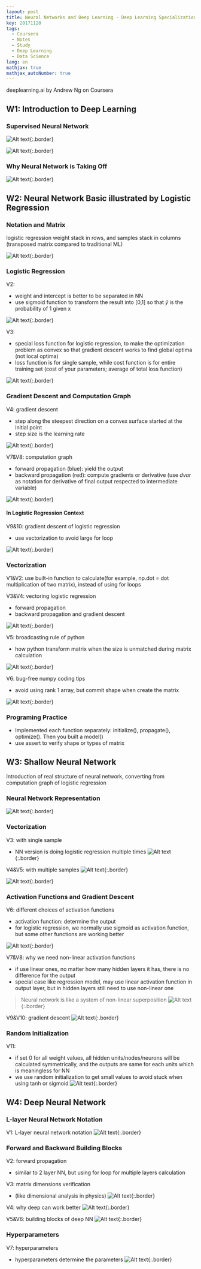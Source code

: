 ```yaml
---
layout: post
title: Neural Networks and Deep Learning - Deep Learning Specialization 1
key: 20171120
tags:
  - Coursera
  - Notes
  - Study
  - Deep Learning
  - Data Science
lang: en
mathjax: true
mathjax_autoNumber: true
---
```


deeplearning.ai by Andrew Ng on Coursera

## W1: Introduction to Deep Learning

### Supervised Neural Network

![Alt text](https://github.com/YestinYang/YestinYang.github.io/raw/master/screenshots/2017-11-20_1510368169137.png){:.border}

![Alt text](https://github.com/YestinYang/YestinYang.github.io/raw/master/screenshots/2017-11-20_1510381658099.png){:.border}


### Why Neural Network is Taking Off

![Alt text](https://github.com/YestinYang/YestinYang.github.io/raw/master/screenshots/2017-11-20_1510379424629.png){:.border}


## W2: Neural Network Basic illustrated by Logistic Regression

### Notation and Matrix

logistic regression weight stack in rows, and samples stack in columns (transposed matrix compared to traditional ML)

![Alt text](https://github.com/YestinYang/YestinYang.github.io/raw/master/screenshots/2017-11-20_1510714157165.png){:.border}


### Logistic Regression

V2:
- weight and intercept is better to be separated in NN
- use sigmoid function to transform the result into [0,1] so that $\hat{y}$ is the probability of 1 given x

![Alt text](https://github.com/YestinYang/YestinYang.github.io/raw/master/screenshots/2017-11-20_1510714518762.png){:.border}

V3: 
- special loss function for logistic regression, to make the optimization problem as convex so that gradient descent works to find global optima (not local optima)
- loss function is for single sample, while cost function is for entire training set (cost of your parameters; average of total loss function)

![Alt text](https://github.com/YestinYang/YestinYang.github.io/raw/master/screenshots/2017-11-20_1510715039949.png){:.border}


### Gradient Descent and Computation Graph

V4: gradient descent
- step along the steepest direction on a convex surface started at the initial point
- step size is the learning rate

![Alt text](https://github.com/YestinYang/YestinYang.github.io/raw/master/screenshots/2017-11-20_1510715588776.png){:.border}

V7&V8: computation graph
- forward propagation (blue): yield the output 
- backward propagation (red): compute gradients or derivative (use $dvar$ as notation for derivative of final output respected to intermediate variable)

![Alt text](https://github.com/YestinYang/YestinYang.github.io/raw/master/screenshots/2017-11-20_1510710645200.png){:.border}

#### In Logistic Regression Context

V9&10: gradient descent of logistic regression
- use vectorization to avoid large for loop

![Alt text](https://github.com/YestinYang/YestinYang.github.io/raw/master/screenshots/2017-11-20_1510718616019.png){:.border}


### Vectorization

V1&V2: use built-in function to calculate(for example, np.dot = dot multiplication of two matrix), instead of using for loops

V3&V4: vectoring logistic regression
- forward propagation
- backward propagation and gradient descent

![Alt text](https://github.com/YestinYang/YestinYang.github.io/raw/master/screenshots/2017-11-20_1510838206633.png){:.border}

V5: broadcasting rule of python
- how python transform matrix when the size is unmatched during matrix calculation

![Alt text](https://github.com/YestinYang/YestinYang.github.io/raw/master/screenshots/2017-11-20_1510735954470.png){:.border}

V6: bug-free numpy coding tips
- avoid using rank 1 array, but commit shape when create the matrix

![Alt text](https://github.com/YestinYang/YestinYang.github.io/raw/master/screenshots/2017-11-20_1510753398450.png){:.border}


### Programing Practice

- Implemented each function separately: initialize(), propagate(), optimize(). Then you built a model()
- use assert to verify shape or types of matrix


## W3: Shallow Neural Network

Introduction of real structure of neural network, converting from computation graph of logistic regression

### Neural Network Representation
![Alt text](https://github.com/YestinYang/YestinYang.github.io/raw/master/screenshots/2017-11-20_1510996642678.png){:.border}


### Vectorization

V3: with single sample
- NN version is doing logistic regression multiple times
![Alt text](https://github.com/YestinYang/YestinYang.github.io/raw/master/screenshots/2017-11-20_1510890294210.png){:.border}

V4&V5: with multiple samples
![Alt text](https://github.com/YestinYang/YestinYang.github.io/raw/master/screenshots/2017-11-20_1510891818391.png){:.border}

![Alt text](https://github.com/YestinYang/YestinYang.github.io/raw/master/screenshots/2017-11-20_1510970374372.png){:.border}

### Activation Functions and Gradient Descent

V6: different choices of activation functions
- activation function: determine the output
- for logistic regression, we normally use sigmoid as activation function, but some other functions are working better

![Alt text](https://github.com/YestinYang/YestinYang.github.io/raw/master/screenshots/2017-11-20_1510971902507.png){:.border}

V7&V8: why we need non-linear activation functions
- if use linear ones, no matter how many hidden layers it has, there is no difference for the output
- special case like regression model, may use linear activation function in output layer, but in hidden layers still need to use non-linear one
> Neural network is like a system of non-linear superposition
![Alt text](https://github.com/YestinYang/YestinYang.github.io/raw/master/screenshots/2017-11-20_1510975496058.png){:.border}

V9&V10: gradient descent
![Alt text](https://github.com/YestinYang/YestinYang.github.io/raw/master/screenshots/2017-11-20_1510981566094.png){:.border}

### Random Initialization

V11:
- if set 0 for all weight values, all hidden units/nodes/neurons will be calculated symmetrically, and the outputs are same for each units which is meaningless for NN
- we use random initialization to get small values to avoid stuck when using tanh or sigmoid
![Alt text](https://github.com/YestinYang/YestinYang.github.io/raw/master/screenshots/2017-11-20_1510994738769.png){:.border}


## W4: Deep Neural Network

### L-layer Neural Network Notation

V1: L-layer neural network notation
![Alt text](https://github.com/YestinYang/YestinYang.github.io/raw/master/screenshots/2017-11-20_1511098179388.png){:.border}

### Forward and Backward Building Blocks

V2: forward propagation
- similar to 2 layer NN, but using for loop for multiple layers calculation

V3: matrix dimensions verification
- (like dimensional analysis in physics)
![Alt text](https://github.com/YestinYang/YestinYang.github.io/raw/master/screenshots/2017-11-20_1511142728497.png){:.border}

V4: why deep can work better
![Alt text](https://github.com/YestinYang/YestinYang.github.io/raw/master/screenshots/2017-11-20_1511143855036.png){:.border}

V5&V6: building blocks of deep NN
![Alt text](https://github.com/YestinYang/YestinYang.github.io/raw/master/screenshots/2017-11-20_1511147435676.png){:.border}

### Hyperparameters

V7: hyperparameters
- hyperparameters determine the parameters
![Alt text](https://github.com/YestinYang/YestinYang.github.io/raw/master/screenshots/2017-11-20_1511148154707.png){:.border}











